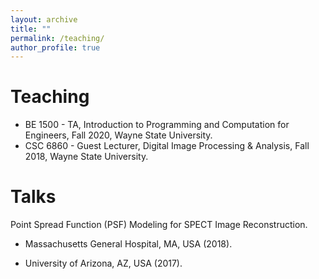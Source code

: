 ```yaml
---
layout: archive
title: ""
permalink: /teaching/
author_profile: true
---
```


# Teaching

- BE 1500 - TA, Introduction to Programming and Computation for Engineers, Fall 2020, Wayne State University.
- CSC 6860 - Guest Lecturer, Digital Image Processing & Analysis, Fall 2018, Wayne State University.

# Talks

Point Spread Function (PSF) Modeling for SPECT Image Reconstruction.

- Massachusetts General Hospital, MA, USA (2018).

- University of Arizona, AZ, USA (2017).
